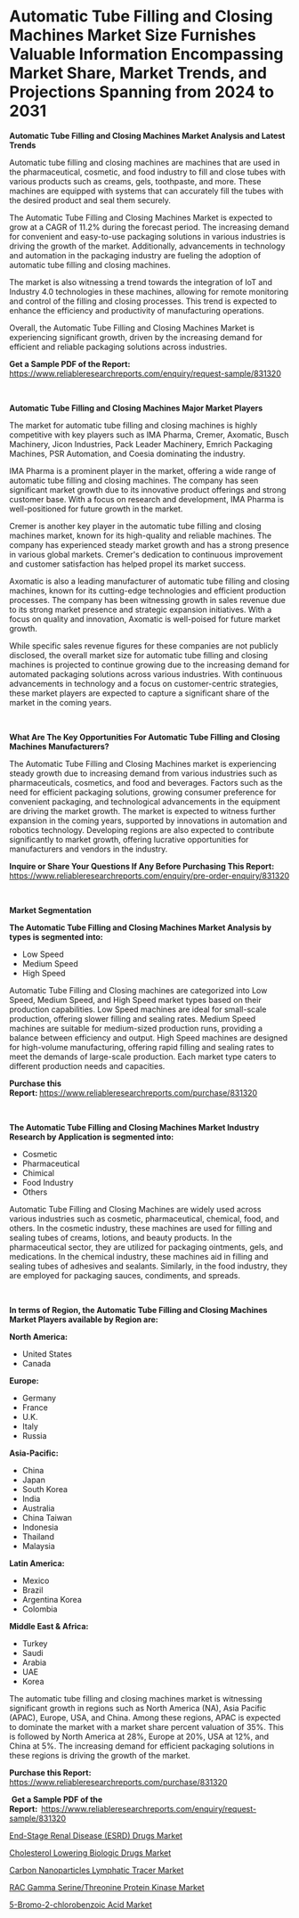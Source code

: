 <p><h1>Automatic Tube Filling and Closing Machines Market Size Furnishes Valuable Information Encompassing Market Share, Market Trends, and Projections Spanning from 2024 to 2031</h1></p><p><strong>Automatic Tube Filling and Closing Machines Market Analysis and Latest Trends</strong></p>
<p><p>Automatic tube filling and closing machines are machines that are used in the pharmaceutical, cosmetic, and food industry to fill and close tubes with various products such as creams, gels, toothpaste, and more. These machines are equipped with systems that can accurately fill the tubes with the desired product and seal them securely.</p><p>The Automatic Tube Filling and Closing Machines Market is expected to grow at a CAGR of 11.2% during the forecast period. The increasing demand for convenient and easy-to-use packaging solutions in various industries is driving the growth of the market. Additionally, advancements in technology and automation in the packaging industry are fueling the adoption of automatic tube filling and closing machines.</p><p>The market is also witnessing a trend towards the integration of IoT and Industry 4.0 technologies in these machines, allowing for remote monitoring and control of the filling and closing processes. This trend is expected to enhance the efficiency and productivity of manufacturing operations.</p><p>Overall, the Automatic Tube Filling and Closing Machines Market is experiencing significant growth, driven by the increasing demand for efficient and reliable packaging solutions across industries.</p></p>
<p><strong>Get a Sample PDF of the Report:&nbsp;</strong> <a href="https://www.reliableresearchreports.com/enquiry/request-sample/831320">https://www.reliableresearchreports.com/enquiry/request-sample/831320</a></p>
<p>&nbsp;</p>
<p><strong>Automatic Tube Filling and Closing Machines Major Market Players</strong></p>
<p><p>The market for automatic tube filling and closing machines is highly competitive with key players such as IMA Pharma, Cremer, Axomatic, Busch Machinery, Jicon Industries, Pack Leader Machinery, Emrich Packaging Machines, PSR Automation, and Coesia dominating the industry. </p><p>IMA Pharma is a prominent player in the market, offering a wide range of automatic tube filling and closing machines. The company has seen significant market growth due to its innovative product offerings and strong customer base. With a focus on research and development, IMA Pharma is well-positioned for future growth in the market.</p><p>Cremer is another key player in the automatic tube filling and closing machines market, known for its high-quality and reliable machines. The company has experienced steady market growth and has a strong presence in various global markets. Cremer's dedication to continuous improvement and customer satisfaction has helped propel its market success.</p><p>Axomatic is also a leading manufacturer of automatic tube filling and closing machines, known for its cutting-edge technologies and efficient production processes. The company has been witnessing growth in sales revenue due to its strong market presence and strategic expansion initiatives. With a focus on quality and innovation, Axomatic is well-poised for future market growth.</p><p>While specific sales revenue figures for these companies are not publicly disclosed, the overall market size for automatic tube filling and closing machines is projected to continue growing due to the increasing demand for automated packaging solutions across various industries. With continuous advancements in technology and a focus on customer-centric strategies, these market players are expected to capture a significant share of the market in the coming years.</p></p>
<p>&nbsp;</p>
<p><strong>What Are The Key Opportunities For Automatic Tube Filling and Closing Machines Manufacturers?</strong></p>
<p><p>The Automatic Tube Filling and Closing Machines market is experiencing steady growth due to increasing demand from various industries such as pharmaceuticals, cosmetics, and food and beverages. Factors such as the need for efficient packaging solutions, growing consumer preference for convenient packaging, and technological advancements in the equipment are driving the market growth. The market is expected to witness further expansion in the coming years, supported by innovations in automation and robotics technology. Developing regions are also expected to contribute significantly to market growth, offering lucrative opportunities for manufacturers and vendors in the industry.</p></p>
<p><strong>Inquire or Share Your Questions If Any Before Purchasing This Report:</strong> <a href="https://www.reliableresearchreports.com/enquiry/pre-order-enquiry/831320">https://www.reliableresearchreports.com/enquiry/pre-order-enquiry/831320</a></p>
<p>&nbsp;</p>
<p><strong>Market Segmentation</strong></p>
<p><strong>The Automatic Tube Filling and Closing Machines Market Analysis by types is segmented into:</strong></p>
<p><ul><li>Low Speed</li><li>Medium Speed</li><li>High Speed</li></ul></p>
<p><p>Automatic Tube Filling and Closing machines are categorized into Low Speed, Medium Speed, and High Speed market types based on their production capabilities. Low Speed machines are ideal for small-scale production, offering slower filling and sealing rates. Medium Speed machines are suitable for medium-sized production runs, providing a balance between efficiency and output. High Speed machines are designed for high-volume manufacturing, offering rapid filling and sealing rates to meet the demands of large-scale production. Each market type caters to different production needs and capacities.</p></p>
<p><strong>Purchase this Report:&nbsp;</strong><a href="https://www.reliableresearchreports.com/purchase/831320">https://www.reliableresearchreports.com/purchase/831320</a></p>
<p>&nbsp;</p>
<p><strong>The Automatic Tube Filling and Closing Machines Market Industry Research by Application is segmented into:</strong></p>
<p><ul><li>Cosmetic</li><li>Pharmaceutical</li><li>Chimical</li><li>Food Industry</li><li>Others</li></ul></p>
<p><p>Automatic Tube Filling and Closing Machines are widely used across various industries such as cosmetic, pharmaceutical, chemical, food, and others. In the cosmetic industry, these machines are used for filling and sealing tubes of creams, lotions, and beauty products. In the pharmaceutical sector, they are utilized for packaging ointments, gels, and medications. In the chemical industry, these machines aid in filling and sealing tubes of adhesives and sealants. Similarly, in the food industry, they are employed for packaging sauces, condiments, and spreads.</p></p>
<p>&nbsp;</p>
<p><strong>In terms of Region, the Automatic Tube Filling and Closing Machines Market Players available by Region are:</strong></p>
<p>
    <p> <strong> North America: </strong>
        <ul>
            <li>United States</li>
            <li>Canada</li>
        </ul>
        </p> 
    <p> <strong> Europe: </strong>
        <ul>
            <li>Germany</li>
            <li>France</li>
            <li>U.K.</li>
            <li>Italy</li>
            <li>Russia</li>
        </ul>
        </p> 
    <p> <strong> Asia-Pacific: </strong>
        <ul>
            <li>China</li>
            <li>Japan</li>
            <li>South Korea</li>
            <li>India</li>
            <li>Australia</li>
            <li>China Taiwan</li>
            <li>Indonesia</li>
            <li>Thailand</li>
            <li>Malaysia</li>
        </ul>
        </p> 
    <p> <strong> Latin America: </strong>
        <ul>
            <li>Mexico</li>
            <li>Brazil</li>
            <li>Argentina Korea</li>
            <li>Colombia</li>
        </ul>
        </p> 
    <p> <strong> Middle East & Africa: </strong>
        <ul>
            <li>Turkey</li>
            <li>Saudi</li>
            <li>Arabia</li>
            <li>UAE</li>
            <li>Korea</li>
        </ul>
    </p>
    </p>
<p><p>The automatic tube filling and closing machines market is witnessing significant growth in regions such as North America (NA), Asia Pacific (APAC), Europe, USA, and China. Among these regions, APAC is expected to dominate the market with a market share percent valuation of 35%. This is followed by North America at 28%, Europe at 20%, USA at 12%, and China at 5%. The increasing demand for efficient packaging solutions in these regions is driving the growth of the market.</p></p>
<p><strong>Purchase this Report: </strong><a href="https://www.reliableresearchreports.com/purchase/831320">https://www.reliableresearchreports.com/purchase/831320</a></p>
<p>&nbsp;<strong>Get a Sample PDF of the Report:&nbsp;&nbsp;</strong><a href="https://www.reliableresearchreports.com/enquiry/request-sample/831320">https://www.reliableresearchreports.com/enquiry/request-sample/831320</a></p>
<p><strong></strong></p>
<p><p><a href="https://medium.com/@ashleyhills1920/end-stage-renal-disease-esrd-drugs-market-analysis-its-cagr-market-segmentation-and-global-2f0fec66237a">End-Stage Renal Disease (ESRD) Drugs Market</a></p><p><a href="https://medium.com/@carolclarkson766/cholesterol-lowering-biologic-drugs-market-analysis-and-sze-forecasted-for-period-from-2024-to-2031-23f654e6f528">Cholesterol Lowering Biologic Drugs Market</a></p><p><a href="https://medium.com/@donaldortega4f/carbon-nanoparticles-lymphatic-tracer-market-insight-market-trends-growth-forecasted-from-2024-a6a967734634">Carbon Nanoparticles Lymphatic Tracer Market</a></p><p><a href="https://medium.com/@ashleyhills1920/rac-gamma-serine-threonine-protein-kinase-market-share-evolution-and-market-growth-trends-2024-71be58d33fb2">RAC Gamma Serine/Threonine Protein Kinase Market</a></p><p><a href="https://medium.com/@donaldortega4f/decoding-5-bromo-2-chlorobenzoic-acid-market-metrics-market-share-trends-and-growth-patterns-cb7fb6204f34">5-Bromo-2-chlorobenzoic Acid Market</a></p></p>